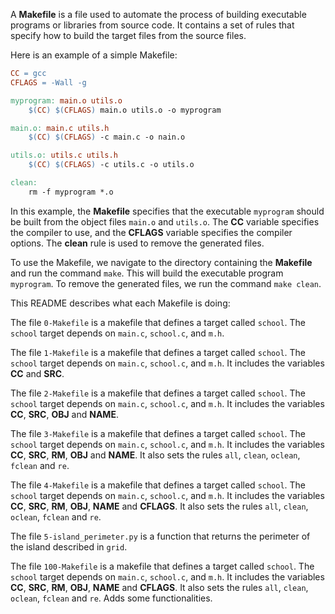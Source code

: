 A **Makefile** is a file used to automate the process of building executable programs or libraries from source code. It contains a set of rules that specify how to build the target files from the source files.

Here is an example of a simple Makefile:

```makefile
CC = gcc
CFLAGS = -Wall -g

myprogram: main.o utils.o
    $(CC) $(CFLAGS) main.o utils.o -o myprogram

main.o: main.c utils.h
    $(CC) $(CFLAGS) -c main.c -o nain.o

utils.o: utils.c utils.h
    $(CC) $(CFLAGS) -c utils.c -o utils.o

clean:
    rm -f myprogram *.o
```

In this example, the **Makefile** specifies that the executable `myprogram` should be built from the object files `main.o` and `utils.o`.
The **CC** variable specifies the compiler to use, and the **CFLAGS** variable specifies the compiler options. The **clean** rule is used to remove the generated files.

To use the Makefile, we navigate to the directory containing the **Makefile** and run the command `make`.
This will build the executable program `myprogram`. To remove the generated files, we run the command `make clean`.

This README describes what each Makefile is doing:

The file `0-Makefile` is a makefile that defines a target called `school`. The `school` target depends on `main.c`, `school.c`, and `m.h`.

The file `1-Makefile` is a makefile that defines a target called `school`. The `school` target depends on `main.c`, `school.c`, and `m.h`. It includes the variables **CC** and **SRC**.

The file `2-Makefile` is a makefile that defines a target called `school`. The `school` target depends on `main.c`, `school.c`, and `m.h`. It includes the variables **CC**, **SRC**, **OBJ** and **NAME**.

The file `3-Makefile` is a makefile that defines a target called `school`. The `school` target depends on `main.c`, `school.c`, and `m.h`. It includes the variables **CC**, **SRC**, **RM**, **OBJ** and **NAME**. It also sets the rules `all`, `clean`, `oclean`, `fclean` and `re`.

The file `4-Makefile` is a makefile that defines a target called `school`. The `school` target depends on `main.c`, `school.c`, and `m.h`. It includes the variables **CC**, **SRC**, **RM**, **OBJ**, **NAME** and **CFLAGS**. It also sets the rules `all`, `clean`, `oclean`, `fclean` and `re`.

The file `5-island_perimeter.py` is a function that returns the perimeter of the island described in `grid`.

The file `100-Makefile` is a makefile that defines a target called `school`. The `school` target depends on `main.c`, `school.c`, and `m.h`. It includes the variables **CC**, **SRC**, **RM**, **OBJ**, **NAME** and **CFLAGS**. It also sets the rules `all`, `clean`, `oclean`, `fclean` and `re`. Adds some functionalities.
